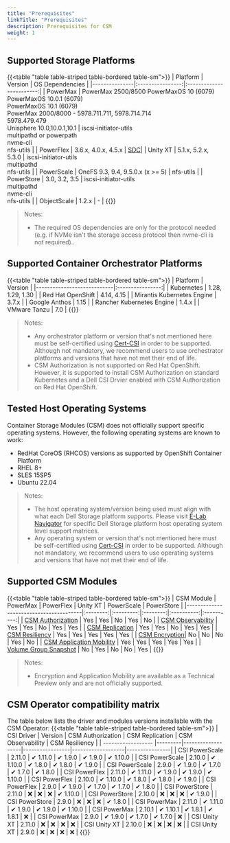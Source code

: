 ```yaml
---
title: "Prerequisites"
linkTitle: "Prerequisites"
description: Prerequisites for CSM 
weight: 1
---
```


## Supported Storage Platforms

{{<table "table table-striped table-bordered table-sm">}}
| Platform      | Version          | OS Dependencies          |
|---------------|:----------------:|:------------------------:|
| PowerMax    | PowerMax 2500/8500 PowerMaxOS 10 (6079)<br>PowerMaxOS 10.0.1 (6079)<br>PowerMaxOS 10.1 (6079)<br>PowerMax 2000/8000 - 5978.711.711, 5978.714.714<br>5978.479.479<br>Unisphere 10.0,10.0.1,10.1 | iscsi-initiator-utils<br>multipathd or powerpath<br>nvme-cli<br>nfs-utils |
| PowerFlex | 3.6.x, 4.0.x, 4.5.x | [SDC](https://www.dell.com/support/home/en-us/product-support/product/scaleio/drivers)|
| Unity XT | 5.1.x, 5.2.x, 5.3.0 | iscsi-initiator-utils<br>multipathd<br>nfs-utils |
| PowerScale | OneFS 9.3, 9.4, 9.5.0.x (x >= 5) | nfs-utils |
| PowerStore  | 3.0, 3.2, 3.5 | iscsi-initiator-utils<br>multipathd<br>nvme-cli<br>nfs-utils |
| ObjectScale | 1.2.x | - |
{{</table>}}

> Notes:
> * The required OS dependencies are only for the protocol needed (e.g. if NVMe isn't the storage access protocol then nvme-cli is not required)..

## Supported Container Orchestrator Platforms

{{<table "table table-striped table-bordered table-sm">}}
| Platform                   | Version          |
|----------------------------|:----------------:|
| Kubernetes                 | 1.28, 1.29, 1.30 |
| Red Hat OpenShift          | 4.14, 4.15       |
| Mirantis Kubernetes Engine | 3.7.x            |
| Google Anthos              | 1.15             |
| Rancher Kubernetes Engine  | 1.4.x            |
| VMware Tanzu               | 7.0              |
{{</table>}}

> Notes:
> * Any orchestrator platform or version that's not mentioned here must be self-certified using [Cert-CSI](../support/cert-csi/) in order to be supported.  Although not mandatory, we recommend users to use orchestrator platforms and versions that have not met their end of life.
> * CSM Authorization is not supported on Red Hat OpenShift. However, it is supported to install CSM Authorization on standard Kubernetes and a Dell CSI Drvier enabled with CSM Authorization on Red Hat OpenShift.

## Tested Host Operating Systems

Container Storage Modules (CSM) does not officially support specific operating systems.  However, the following operating systems are known to work:
- RedHat CoreOS (RHCOS) versions as supported by OpenShift Container Platform
- RHEL 8+
- SLES 15SP5
- Ubuntu 22.04

> Notes: 
> * The host operating system/version being used must align with what each Dell Storage platform supports. Please visit [E-Lab Navigator](https://elabnavigator.dell.com/eln/modernHomeSSM) for specific Dell Storage platform host operating system level support matrices.
> * Any operating system or version that's not mentioned here must be self-certified using [Cert-CSI](../support/cert-csi/) in order to be supported. Although not mandatory, we recommend users to use operating systems and versions that have not met their end of life.

## Supported CSM Modules

{{<table "table table-striped table-bordered table-sm">}}
| CSM Module                             | PowerMax | PowerFlex | Unity XT | PowerScale | PowerStore |
|----------------------------------------|:--------:|:---------:|:--------:|:----------:|:----------:|
| [CSM Authorization](../authorization/) | Yes      | Yes       |  No      | Yes        | No         |
| [CSM Observability](../observability/) | Yes      | Yes       |  No      | Yes        | Yes        |
| [CSM Replication](../replication/)     | Yes      | Yes       |  No      | Yes        | Yes        |
| [CSM Resiliency](../resiliency/)       | Yes       | Yes       |  Yes     | Yes        | Yes        |
| [CSM Encryption](../secure/encryption/)| No       | No        |  No      | Yes        | No         |
| [CSM Application Mobility](../applicationmobility/) | Yes | Yes |  Yes   | Yes        | Yes        |
| [Volume Group Snapshot](../snapshots/volume-group-snapshots/) | No | Yes | No | No    | Yes        |
{{</table>}}

> Notes:
> * Encryption and Application Mobility are available as a Technical Preview only and are not officially supported.

## CSM Operator compatibility matrix

The table below lists the driver and modules versions installable with the CSM Operator:
{{<table "table table-striped table-bordered table-sm">}}
| CSI Driver         | Version | CSM Authorization | CSM Replication | CSM Observability | CSM Resiliency |
| ------------------ |---------|-------------------|-----------------|-------------------|----------------|
| CSI PowerScale     | 2.11.0  | ✔ 1.11.0          | ✔ 1.9.0        | ✔ 1.9.0           | ✔ 1.10.0      |
| CSI PowerScale     | 2.10.0  | ✔ 1.10.0          | ✔ 1.8.0        | ✔ 1.8.0           | ✔ 1.9.0       |
| CSI PowerScale     | 2.9.0   | ✔ 1.9.0           | ✔ 1.7.0        | ✔ 1.7.0           | ✔ 1.8.0       |
| CSI PowerFlex      | 2.11.0  | ✔ 1.11.0          | ✔ 1.9.0        | ✔ 1.9.0           | ✔ 1.10.0      |
| CSI PowerFlex      | 2.10.0  | ✔ 1.10.0          | ✔ 1.8.0        | ✔ 1.8.0           | ✔ 1.9.0       |
| CSI PowerFlex      | 2.9.0   | ✔ 1.9.0           | ✔ 1.7.0        | ✔ 1.7.0           | ✔ 1.8.0       |
| CSI PowerStore     | 2.11.0  | ❌                | ❌             | ❌                | ✔ 1.10.0      |
| CSI PowerStore     | 2.10.0  | ❌                | ❌             | ❌                | ✔ 1.9.0       |
| CSI PowerStore     | 2.9.0   | ❌                | ❌             | ❌                | ✔ 1.8.0       |
| CSI PowerMax       | 2.11.0  | ✔ 1.11.0          | ✔ 1.9.0        | ✔ 1.9.0           | ✔ 1.10.0      |
| CSI PowerMax       | 2.10.1  | ✔ 1.10.1          | ✔ 1.8.1        | ✔ 1.8.1           | ❌            |
| CSI PowerMax       | 2.9.0   | ✔ 1.9.0           | ✔ 1.7.0        | ✔ 1.7.0           | ❌            |
| CSI Unity XT       | 2.11.0  | ❌                | ❌             | ❌                | ❌            |
| CSI Unity XT       | 2.10.0  | ❌                | ❌             | ❌                | ❌            |
| CSI Unity XT       | 2.9.0   | ❌                | ❌             | ❌                | ❌            |
{{</table>}}
